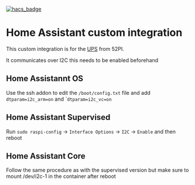 [![hacs_badge](https://img.shields.io/badge/HACS-Custom-41BDF5.svg?style=for-the-badge)](https://github.com/hacs/integration)
# Home Assistant custom integration

This custom integration is for the [UPS](https://wiki.52pi.com/index.php/EP-0136) from 52PI.

It communicates over I2C this needs to be enabled beforehand
## Home Assistannt OS
Use the ssh addon to edit the `/boot/config.txt` file and add `dtparam=i2c_arm=on` and ˋ`dtparam=i2c_vc=on`
## Home Assistant Supervised
Run `sudo raspi-config` -> `Interface Options` -> `I2C` -> `Enable` and then reboot
## Home Assistant Core
Follow the same procedure as with the supervised version but make sure to mount /dev/i2c-1 in the container after reboot
